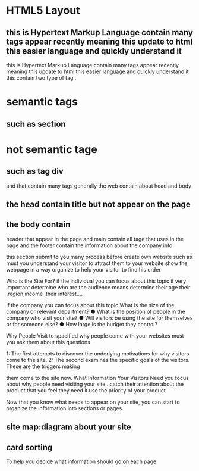 # HTML5 Layout
 ## this is Hypertext Markup Language contain many tags appear recently meaning this update to html this easier language and quickly understand it
 this is Hypertext Markup Language contain many tags appear recently meaning this update to html this easier language and quickly understand it this contain two type of tag .
 # semantic tags
  ## such as section 
  
  # not semantic tage
  ##  such as   tag div

   and that contain many tags generally the web contain about head and body 
   ## the head contain title but not appear on the page
## the body contain 
header that appear in the page 
and main contain all tage that uses in the page 
and the footer  contain the information about the company info


this section submit to you many process before create own website such as must you understand your visitor to attract them to your website show the webpage in a way organize 
to help your visitor to find his order

Who is the Site For?
if the individual you can  focus about this topic
it very important determine who are the audience means determine their age their ,region,income ,their interest....

if the  company you can  focus about this topic
What is the size of the company or relevant department?
● What is the position of people in the company who visit your site?
● Will visitors be using the site for themselves or for someone else?
● How large is the budget they control?

Why People Visit 
to spacified why people come with your websites must you ask them about this questions

1: The first attempts to discover 
the underlying motivations for 
why visitors come to the site.
2: The second examines the 
specific goals of the visitors. 
These are the triggers making 

them come to the site now.
What Information 
Your Visitors Need
you focus about why people need visiting your site . catch their attention about the product that you feel they need it use the priority of your product

Now that you know what needs to appear 
on your site, you can start to organize the 
information into sections or pages.
 ## site map:diagram about your site 
## card sorting
To help you decide what 
information should go on each 
page